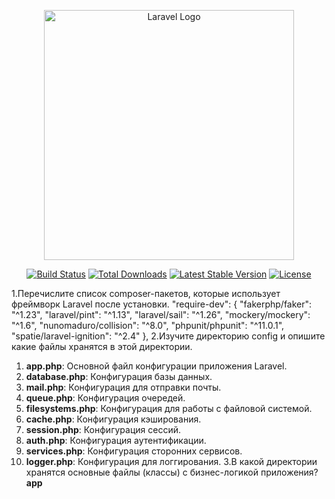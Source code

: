 <p align="center"><a href="https://laravel.com" target="_blank"><img src="https://raw.githubusercontent.com/laravel/art/master/logo-lockup/5%20SVG/2%20CMYK/1%20Full%20Color/laravel-logolockup-cmyk-red.svg" width="400" alt="Laravel Logo"></a></p>

<p align="center">
<a href="https://github.com/laravel/framework/actions"><img src="https://github.com/laravel/framework/workflows/tests/badge.svg" alt="Build Status"></a>
<a href="https://packagist.org/packages/laravel/framework"><img src="https://img.shields.io/packagist/dt/laravel/framework" alt="Total Downloads"></a>
<a href="https://packagist.org/packages/laravel/framework"><img src="https://img.shields.io/packagist/v/laravel/framework" alt="Latest Stable Version"></a>
<a href="https://packagist.org/packages/laravel/framework"><img src="https://img.shields.io/packagist/l/laravel/framework" alt="License"></a>
</p>

1.Перечислите список composer-пакетов, которые использует фреймворк Laravel после установки.
"require-dev": {
        "fakerphp/faker": "^1.23",
        "laravel/pint": "^1.13",
        "laravel/sail": "^1.26",
        "mockery/mockery": "^1.6",
        "nunomaduro/collision": "^8.0",
        "phpunit/phpunit": "^11.0.1",
        "spatie/laravel-ignition": "^2.4"
    },
2.Изучите директорию config и опишите какие файлы хранятся в этой директории.
1. **app.php**: Основной файл конфигурации приложения Laravel.
2. **database.php**: Конфигурация базы данных.
3. **mail.php**: Конфигурация для отправки почты.
4. **queue.php**: Конфигурация очередей.
5. **filesystems.php**: Конфигурация для работы с файловой системой.
6. **cache.php**: Конфигурация кэширования.
7. **session.php**: Конфигурация сессий.
8. **auth.php**: Конфигурация аутентификации.
9. **services.php**: Конфигурация сторонних сервисов.
10. **logger.php**: Конфигурация для логгирования.
3.В какой директории хранятся основные файлы (классы) с бизнес-логикой приложения?
**app**
